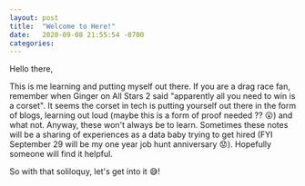 ```yaml
---
layout: post
title:  "Welcome to Here!"
date:   2020-09-08 21:55:54 -0700
categories: 
---
```


Hello there,

This is me learning and putting myself out there. If you are a drag race fan, remember when Ginger on All Stars 2 said "apparently all you need to win is a corset". It seems the corset in tech is putting yourself out there in the form of blogs, learning out loud (maybe this is a form of proof needed ?? :open_mouth:) and what not. Anyway, these won't always be to learn. Sometimes these notes will be a sharing of experiences as a data baby trying to get hired (FYI September 29 will be my one year job hunt anniversary :worried:). Hopefully someone will find it helpful.

So with that soliloquy, let's get into it :sweat_smile:!
